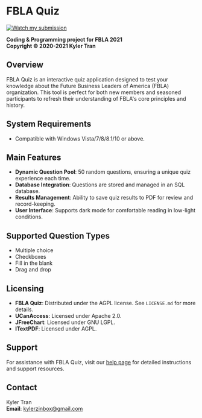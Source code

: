 # FBLA Quiz
[![Watch my submission](https://img.youtube.com/vi/wjEfiYlYq9Y/0.jpg)](https://www.youtube.com/watch?v=wjEfiYlYq9Y)

**Coding & Programming project for FBLA 2021**  
**Copyright &copy; 2020-2021 Kyler Tran**  

## Overview
FBLA Quiz is an interactive quiz application designed to test your knowledge about the Future Business Leaders of America (FBLA) organization. This tool is perfect for both new members and seasoned participants to refresh their understanding of FBLA's core principles and history.

## System Requirements
- Compatible with Windows Vista/7/8/8.1/10 or above.

## Main Features
- **Dynamic Question Pool**: 50 random questions, ensuring a unique quiz experience each time.
- **Database Integration**: Questions are stored and managed in an SQL database.
- **Results Management**: Ability to save quiz results to PDF for review and record-keeping.
- **User Interface**: Supports dark mode for comfortable reading in low-light conditions.

## Supported Question Types
- Multiple choice
- Checkboxes
- Fill in the blank
- Drag and drop

## Licensing
- **FBLA Quiz**: Distributed under the AGPL license. See `LICENSE.md` for more details.
- **UCanAccess**: Licensed under Apache 2.0.
- **JFreeChart**: Licensed under GNU LGPL.
- **ITextPDF**: Licensed under AGPL.

## Support
For assistance with FBLA Quiz, visit our [help page](Help.html) for detailed instructions and support resources.

## Contact
Kyler Tran  
**Email**: [kylerzinbox@gmail.com](mailto:kylerzinbox@gmail.com)
